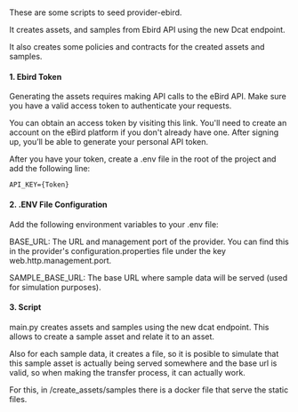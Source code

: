 #

These are some scripts to seed provider-ebird.

It creates assets, and samples from Ebird API using the new Dcat endpoint. 

It also creates some policies and contracts for the created assets and samples. 

#### 1. Ebird Token

Generating the assets requires making API calls to the eBird API. Make sure you have a valid access token to authenticate your requests.

You can obtain an access token by visiting this link. You'll need to create an account on the eBird platform if you don't already have one. After signing up, you’ll be able to generate your personal API token.

After you have your token, create a .env file in the root of the project and add the following line:

```
API_KEY={Token}
```

#### 2. .ENV File Configuration

Add the following environment variables to your .env file:

BASE_URL: The URL and management port of the provider. You can find this in the provider's configuration.properties file under the key web.http.management.port.

SAMPLE_BASE_URL: The base URL where sample data will be served (used for simulation purposes).


#### 3.  Script

main.py creates assets and samples using the new dcat endpoint. This allows to create a sample asset and relate it to an asset. 

Also for each sample data, it creates a file, so it is posible to simulate that this sample asset is actually being served somewhere and the base url is valid, so when making the transfer process, it can actually work. 

For this, in /create_assets/samples there is a docker file that serve the static files. 




